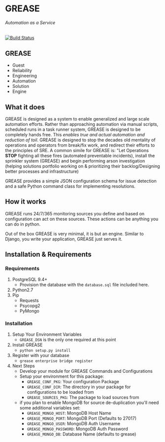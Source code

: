 # GREASE

###### Automation as a Service

[![Build Status](https://travis-ci.org/target/grease.svg?branch=master)](https://travis-ci.org/target/grease)

## GREASE
  * Guest
  * Reliability
  * Engineering
  * Automation
  * Solution
  * Engine
  
## What it does

GREASE is designed as a system to enable generalized and large scale 
automation efforts. Rather than approaching automation via manual 
scripts, scheduled runs in a task runner system, GREASE is designed 
to be completely hands free. This _enables true and actual 
automation and reduction of toil_. GREASE is designed to stop the 
decades old mentality of operations and operators from 
break/fix work, and redirect their efforts to the principles
of SRE. A common simile for GREASE is: "Let Operations 
**STOP** fighting all these fires (automated preventable incidents), 
install the sprinkler system (GREASE) and begin performing arson 
investigation (helping solutions portfolio working on & prioritizing
their backlog/Designing better processes and infrastructure)

GREASE provides a simple JSON configuration schema for
issue detection and a safe Python command class for 
implementing resolutions. 

## How it works

GREASE runs 24/7/365 monitoring sources you define and 
based on configuration can act on these sources. These actions
can be anything you can do in python.

Out of the box GREASE is very minimal, it is but an engine. Similar
to Django, you write your application, GREASE just serves it. 

## Installation & Requirements

### Requirements
  1. PostgreSQL 9.4+
      * Provision the database with the `database.sql` file
      included here.
  2. Python2.7
  3. Pip
      * Requests
      * Psycopg2
      * PyMongo

### Installation
  1. Setup Your Environment Variables
      * `GREASE_DSN` is the only one required at this point
  2. Install GREASE
      * `python setup.py install`
  3. Register with your database
      * `grease enterprise bridge register`
  4. Next Steps
      * Develop your module for GREASE Commands and Configurations
      * Setup your environment for this package:
          * `GREASE_CONF_PKG`: Your configuration Package
          * `GREASE_CONF_DIR`: The directory in your package for 
          configurations to be loaded from
          * `GREASE_SOURCES_PKG`: The package to load sources from
      * if you plan to enable MongoDB for source de-duplication you'll
      need some additional variables set:
          * `GREASE_MONGO_HOST`: MongoDB Host Name
          * `GREASE_MONGO_PORT`: MongoDB Port (Defaults to 27017)
          * `GREASE_MONGO_USER`: MongoDB Auth Username
          * `GREASE_MONGO_PASSWORD`: MongoDB Auth Password
          * `GREASE_MONGO_DB`: Database Name (defaults to grease)
